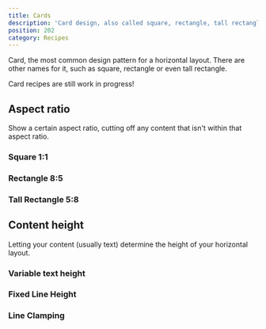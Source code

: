 ```yaml
---
title: Cards
description: 'Card design, also called square, rectangle, tall rectangle, various way to design content horizontally with them.'
position: 202
category: Recipes
---
```


Card, the most common design pattern for a horizontal layout. 
There are other names for it, such as square, rectangle or even tall rectangle. 

<alert type="warning">

Card recipes are still work in progress! 

</alert>

## Aspect ratio

Show a certain aspect ratio, cutting off any content that isn't within that aspect ratio.

### Square 1:1

### Rectangle 8:5

### Tall Rectangle 5:8

## Content height

Letting your content (usually text) determine the height of your horizontal layout.

### Variable text height

### Fixed Line Height

### Line Clamping
